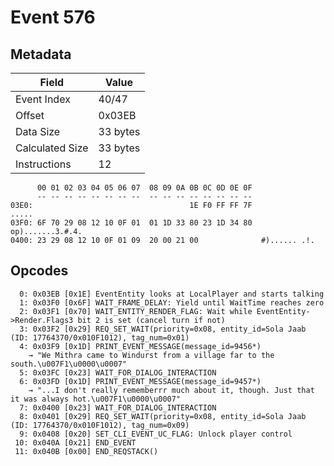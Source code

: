 # Event 576

## Metadata

| Field           | Value    |
|-----------------|----------|
| Event Index     | 40/47    |
| Offset          | 0x03EB   |
| Data Size       | 33 bytes |
| Calculated Size | 33 bytes |
| Instructions    | 12       |

```
      00 01 02 03 04 05 06 07  08 09 0A 0B 0C 0D 0E 0F
      -- -- -- -- -- -- -- --  -- -- -- -- -- -- -- --
03E0:                                   1E F0 FF FF 7F             .....
03F0: 6F 70 29 08 12 10 0F 01  01 1D 33 80 23 1D 34 80  op).......3.#.4.
0400: 23 29 08 12 10 0F 01 09  20 00 21 00              #)...... .!.    
```

## Opcodes

```
  0: 0x03EB [0x1E] EventEntity looks at LocalPlayer and starts talking
  1: 0x03F0 [0x6F] WAIT_FRAME_DELAY: Yield until WaitTime reaches zero
  2: 0x03F1 [0x70] WAIT_ENTITY_RENDER_FLAG: Wait while EventEntity->Render.Flags3 bit 2 is set (cancel turn if not)
  3: 0x03F2 [0x29] REQ_SET_WAIT(priority=0x08, entity_id=Sola Jaab (ID: 17764370/0x010F1012), tag_num=0x01)
  4: 0x03F9 [0x1D] PRINT_EVENT_MESSAGE(message_id=9456*)
    → "We Mithra came to Windurst from a village far to the south.\u007F1\u0000\u0007"
  5: 0x03FC [0x23] WAIT_FOR_DIALOG_INTERACTION
  6: 0x03FD [0x1D] PRINT_EVENT_MESSAGE(message_id=9457*)
    → "...I don't really rememberrr much about it, though. Just that it was always hot.\u007F1\u0000\u0007"
  7: 0x0400 [0x23] WAIT_FOR_DIALOG_INTERACTION
  8: 0x0401 [0x29] REQ_SET_WAIT(priority=0x08, entity_id=Sola Jaab (ID: 17764370/0x010F1012), tag_num=0x09)
  9: 0x0408 [0x20] SET_CLI_EVENT_UC_FLAG: Unlock player control
 10: 0x040A [0x21] END_EVENT
 11: 0x040B [0x00] END_REQSTACK()
```
